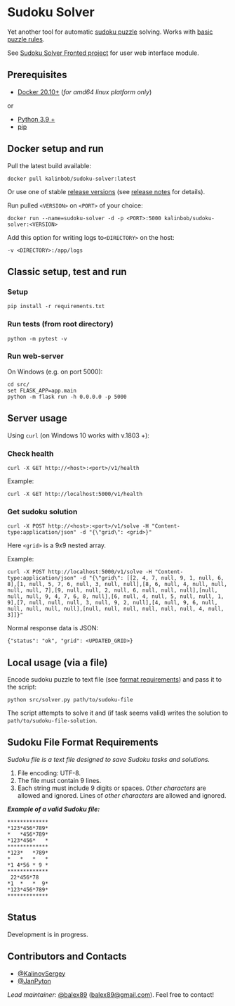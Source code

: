 # Sudoku Solver
Yet another tool for automatic [sudoku puzzle](https://en.wikipedia.org/wiki/Sudoku) solving. Works with [basic puzzle rules](https://www.learn-sudoku.com/sudoku-rules.html).

See [Sudoku Solver Fronted project](https://github.com/balex89/sudoku-solver-frontend) for user web interface module.

## Prerequisites
- [Docker 20.10+](https://docs.docker.com/engine/install/) (_for amd64 linux platform only_)

or

- [Python 3.9 +](https://www.python.org/downloads/)
- [pip](https://pip.pypa.io/en/stable/)

## Docker setup and run
Pull the latest build available:
```shell
docker pull kalinbob/sudoku-solver:latest
```
Or use one of stable [release versions](https://hub.docker.com/repository/docker/kalinbob/sudoku-solver) (see [release notes](https://github.com/balex89/sudoku-solver-frontend/releases) for details).

Run pulled `<VERSION>` on `<PORT>` of your choice:
```shell
docker run --name=sudoku-solver -d -p <PORT>:5000 kalinbob/sudoku-solver:<VERSION>
```
Add this option for writing logs to`<DIRECTORY>` on the host:
```shell
-v <DIRECTORY>:/app/logs
```


## Classic setup, test and run
### Setup
```commandline
pip install -r requirements.txt
```

### Run tests (from root directory)
```commandline
python -m pytest -v
```

### Run web-server
On Windows (e.g. on port 5000):
```shell
cd src/
set FLASK_APP=app.main
python -m flask run -h 0.0.0.0 -p 5000
```

## Server usage
Using `curl` (on Windows 10 works with v.1803 +):
### Check health
```shell
curl -X GET http://<host>:<port>/v1/health
```

Example: 
```shell
curl -X GET http://localhost:5000/v1/health
```

### Get sudoku solution
```shell
curl -X POST http://<host>:<port>/v1/solve -H "Content-type:application/json" -d "{\"grid\": <grid>}"
```
Here `<grid>` is a 9x9 nested array.

Example:
```shell
curl -X POST http://localhost:5000/v1/solve -H "Content-type:application/json" -d "{\"grid\": [[2, 4, 7, null, 9, 1, null, 6, 8],[1, null, 5, 7, 6, null, 3, null, null],[8, 6, null, 4, null, null, null, null, 7],[9, null, null, 2, null, 6, null, null, null],[null, null, null, 9, 4, 7, 6, 8, null],[6, null, 4, null, 5, null, null, 1, 9],[7, null, null, null, 3, null, 9, 2, null],[4, null, 9, 6, null, null, null, null, null],[null, null, null, null, null, null, 4, null, 3]]}"
```

Normal response data is JSON:
```
{"status": "ok", "grid": <UPDATED_GRID>}
```

## Local usage (via a file)
Encode sudoku puzzle to text file (see [format requirements](#sudoku-file-format-requirements)) and pass it to the script: 
```shell
python src/solver.py path/to/sudoku-file
```
The script attempts to solve it and (if task seems valid) writes the solution to `path/to/sudoku-file-solution`.

## Sudoku File Format Requirements

_Sudoku file is a text file designed to save Sudoku tasks and solutions._

1. File encoding: UTF-8.
1. The file must contain 9 lines.
1. Each string must include 9 digits or spaces. *Other characters* are allowed and ignored. Lines of *other characters* are allowed and ignored.

***Example of a valid Sudoku file:***
```text
*************
*123*456*789*
*   *456*789*
*123*456*   *
*************
*123*   *789*
*   *   *   *
*1 4*56 * 9 *
*************
 22*456*78 
*1  *   *  9*
*123*456*789*
*************
```


## Status
Development is in progress. 

## Contributors and Contacts
- [@KalinovSergey](https://github.com/KalinovSergey)
- [@JanPyton](https://github.com/JanPyton)

_Lead maintainer:_ [@balex89](https://github.com/balex89) ([balex89@gmail.com](mailto:balex89@gmail.com)). Feel free to contact!
